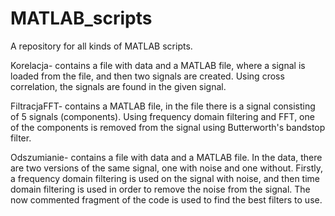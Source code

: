 # MATLAB_scripts
A repository for all kinds of MATLAB scripts.

Korelacja- contains a file with data and a MATLAB file, where a signal is loaded from the file, and then two signals are created. Using cross correlation, the signals are found in the given signal.

FiltracjaFFT- contains a MATLAB file, in the file there is a signal consisting of 5 signals (components). Using frequency domain filtering and FFT, one of the components is removed from the signal using Butterworth's bandstop filter.

Odszumianie- contains a file with data and a MATLAB file. In the data, there are two versions of the same signal, one with noise and one without. Firstly, a frequency domain filtering is used on the signal with noise, and then time domain filtering is used in order to remove the noise from the signal. The now commented fragment of the code is used to find the best filters to use. 
